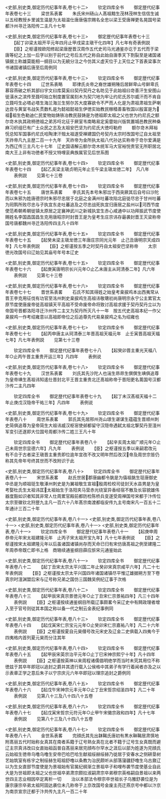 <!-- { "loadSidebar": true } -->
<史部,别史类,御定历代纪事年表,卷七十二>
　　钦定四库全书
　　御定歴代纪事年表卷七十三
　　梁世系表畧
　　朱氏宋州砀山人髙祖黯生茂林茂林生信信生诚以五经教授乡里诚生温是为太祖温仕唐唐僖宗赐名全忠以梁王受唐禅更名晃国号梁都汴州寻迁洛阳传二主凡十七年









<史部,别史类,御定历代纪事年表,卷七十三>
　　御定歴代纪事年表卷七十三
　　【起丁卯梁太祖开平元年四月止甲戌梁主瑱干化四年】凡七年有奇表例説
　　【臣】之枢谨按欧阳修起梁唐歴晋汉周作五代史司马光通鉴亦讫于五代而于梁唐等纪之上加一后字以别于前代之号后五代之称自此始自唐季天下割裂至是诸国诸镇据土称雄莫能相一纲目以为无綂分注之今仿其义虚天位于上天位之下首表梁事次书诸国诸镇后唐至后周例同






<史部,别史类,御定历代纪事年表,卷七十三>
　　钦定四库全书
　　御定歴代纪事年表卷七十四
　　辽世系表略
　　耶律氏炎帝之裔世雄朔陲后居鲜卑山号鲜卑氏慕容燕破之析其部曰宇文曰库莫奚曰契丹契丹之名昉见于此始祖曰竒善汗生安图山徙潢水之滨传至聂哷始立制度置官属刻木为契穴地为牢让约尼氏苏尔威汗而不肯自立聂哷生必塔必塔生海兰海兰生努尔苏大度寡欲令不严而人化是为肃祖肃祖生萨喇达尝与黄室韦战矢贯数札是为懿祖懿祖生伊徳实始教民稼穑善畜牧国以殷富是为祖祖生色勒迪仁民爱物始铸铁冶教民鼓铸是为徳祖即太祖之父也世为约尼氏之额尔竒木执其政柄徳祖之弟苏哷北征于厥室韦南略易定奚霤始兴版筑置城邑教民种桑麻习织组巳有广土众民之志及太祖安巴坚为约尼氏大徳哷勒府
　　额尔竒木拜裕恱总知军国事约尼氏哈陶津汗殂太祖遂受禅建国仍号契丹太宗时改国号辽自太祖至天祚帝凡九主歴二百一十九年　天祚帝为金所执太祖八代孙达实称帝于竒尔爱满是为西辽传三主凡七十七年　辽史国语解云额尔竒木统军马大官裕悦贵官无所职居北南大王上非有功徳者不授又特哩衮典族属官见后世系图









<史部,别史类,御定历代纪事年表,卷七十四>
　　钦定四库全书
　　御定歴代纪事年表卷七十四
　　【起乙亥梁主瑱贞明元年止壬午梁主瑱龙徳二年】　凡八年
　　表例説
　　见第七十三卷











<史部,别史类,御定历代纪事年表,卷七十四>
　　钦定四库全书
　　御定歴代纪事年表卷七十五
　　唐世系表畧
　　李氏其先本号朱邪岀于西突厥其后自号曰沙陀而以朱邪为姓唐德宗时朱邪尽忠居于北庭之金满州吐蕃攻陷北庭徙尽忠于甘州吐蕃为囘鹘所败尽忠与子执宜东走吐蕃追及之尽忠战死执宜归唐居之盐州以河西节度使范希朝希朝徙镇太原居之定襄神武川之新城执宜生赤心咸通中以功拜振武节度使赐姓名李国昌国昌生克用唐昭宗时封晋王是为皇考生庄宗讳存朂袭封晋王灭梁称帝国号唐都魏州寻迁洛阳传四主凡十四年



<史部,别史类,御定历代纪事年表,卷七十五>
　　钦定四库全书
　　御定歴代纪事年表卷七十五
　　【起癸未梁主瑱龙徳三年唐庄宗同光元年　止己丑唐明宗天成四年】凡七年表例説
　　【臣】之枢谨按五季之时契丹自太祖安巴坚称帝
　　太宗徳光改国号曰辽始见其庙号年号本辽史










<史部,别史类,御定历代纪事年表,卷七十五>
　　钦定四库全书
　　御定歴代纪事年表卷七十六
　　【起庚寅唐明宗长兴元年○止乙未唐主从珂清泰二年】凡六年
　　表例説
　　见第七十三卷











<史部,别史类,御定历代纪事年表,卷七十六>
　　钦定四库全书
　　御定歴代纪事年表卷七十七
　　晋世系表畧
　　石氏不知其得姓之始皇考臬捩鸡本出西夷常从晋王李克用征伐有功官至洺州刺史臬捩鸡生高祖讳敬瑭初尚唐明宗永宁公主累官太原节度使唐废帝徙高祖镇天平高祖不受命废帝命将致讨高祖求援于契丹契丹立以为帝国号晋都洛阳寻迁汴州传二主又为契丹所灭凡十一年　按五代史高祖本纪一作父臬捩鸡一作考绍雍意以高祖即帝位之后追尊先代易臬捩鸡之名为绍雍也




<史部,别史类,御定历代纪事年表,卷七十七>
　　钦定四库全书
　　御定歴代纪事年表卷七十七
　　【起丙申唐主从珂清泰三年晋高祖天福元年　止壬寅晋高祖天福七年】凡七年表例説
　　见第七十三卷











　　钦定四库全书
　　御定歴代纪事年表卷七十八
　　【起癸卯晋主重光天福八年○止丙午晋主重贵开运三年】凡四年
　　表例说












<史部,别史类,御定历代纪事年表,卷七十八>
　　钦定四库全书
　　御定歴代纪事年表卷七十九
　　汉世系表畧
　　刘氏其先沙陀人也湍生昻昻生僎僎生琠俱追尊为皇帝琠生髙祖讳知逺仕晋封北平王晋主重贵北迁髙祖称帝于晋阳更名暠国号汉都汴传二主凡四年









　　钦定四库全书
　　御定歴代纪事年表卷七十九
　　【起丁未汉髙祖天福十二年止庚戊汉隐帝干祐三年】凡四年
　　表例说












<史部,别史类,御定历代纪事年表,卷七十九>
　　钦定四库全书
　　御定歴代纪事年表卷八十
　　周世系表畧
　　郭氏其先居邢州尧山璟生谌谋生蕴蕴生晋顺州刺史简俱追尊为皇帝简生大祖讳威汉枢宻使邺都留守汉隠帝遇弑太祖北撃契丹至澶州军变引还遂即大位国号周都汴传二姓三王凡十年









　　钦定四库全书
　　御定歴代纪事年表卷八十
　　【起辛亥周太祖广顺元年○止己未周世宗显德六年】凡九年
　　表例说
　　【臣】之枢谨按五季以来嗣君改元有不合于古者梁王瑱晋主重贵即位逾年宜改不改又明年然后改汉帝及周世宗皆仍称其先帝年号终其世而不改附识于此








<史部,别史类,御定历代纪事年表,卷八十>
　　钦定四库全书
　　御定歴代纪事年表卷八十一
　　宋世系表畧
　　赵氏世居郡唐幽都令脁是为僖祖朓生珽唐御史中丞是为顺祖珽生敬涿州刺史是为翼祖敬生宣祖殷周检校司徒封天水县男是为皇考娶杜氏生太祖讳匡太祖始生于洛阳夹马营赤光绕室异香经宿不散及长容貌雄伟器度豁如识者知其非常人仕周累官殿前都防检陈桥兵变遂受周禅国号宋都于汴传位太宗至徽钦北狩歴九主凡一百六十八年髙宗南渡都临安传九主号南宋凡一百五十二年通计三百二十年




<史部,别史类,御定历代纪事年表,卷八十一>
<史部,别史类,御定历代纪事年表,卷八十一>
<史部,别史类,御定历代纪事年表,卷八十一>
<史部,别史类,御定历代纪事年表,卷八十一>
　　钦定四库全书
　　御定歴代纪事年表卷八十一
　　【起庚申周恭帝元年宋太祖建隆元年　止丙子宋太祖开宝九年】凡十七年表例说
　　【臣】之枢谨按宋太祖建隆元年以后虽诸国诸镇尚存而天命已归有宋仿唐髙祖之例至建隆二年周恭帝既亡即书上格　商辂续通鉴纲目薛应旂宋元通鉴始此








<史部,别史类,御定历代纪事年表,卷八十一>
　　钦定四库全书
　　御定歴代纪事年表卷八十二
　　【起丁丑宋太宗太平兴国二年止癸卯宋真宗咸平六年】凡二十七年表例説
　　【臣】之枢谨按太宗太平兴国四年诸国诸镇尽平惟辽雄据朔方至下卷真宗时澶渊盟后宋与辽号称兄弟之国仿三国魏吴例纪辽事于次格









<史部,别史类,御定历代纪事年表,卷八十二>
　　钦定四库全书
　　御定歴代纪事年表卷八十三
　　【起甲辰宋真宗景徳元年○止丁丑宋仁宗景祐四年】凡三十四年
　　表例説
　　【臣】之枢谨按续通鉴纲目所载辽事颇畧今采辽史中有闗政理者增入至于官号则従其本国之称以备一代之制云金表纪事例同









<史部,别史类,御定历代纪事年表,卷八十三>
　　钦定四库全书
　　御定歴代纪事年表卷八十四
　　【起戊寅宋仁宗宝元元年○止癸卯宋仁宗嘉祐八年】凡二十六年
　　表例説
　　【臣】之枢谨按夏自元昊僣号改元宋史及辽金二史俱载入四夷今于四夷格内首列夏元昊而分注其年









<史部,别史类,御定历代纪事年表,卷八十四>
　　钦定四库全书
　　御定歴代纪事年表卷八十五
　　【起甲辰宋英宗治平元年○止丁巳宋神宗熙宁十年】凡十四年
　　表例説
　　【臣】之枢谨按英神以来周程诸儒倡明绝学而当时未究其用位不称徳兹于其卒年即冠以追封之爵并其遗行载入公侯格中其弟子有学行着闻者亦及之以示表章正学之意后朱子以宁宗庆元六年卒即冠以理宗追封之爵例同







<史部,别史类,御定历代纪事年表,卷八十五>
　　钦定四库全书
　　御定歴代纪事年表卷八十六
　　【起戊午宋神宗元丰元年○止丁丑宋哲宗绍圣四年】凡二十年
　　表例説
　　见第八十三及八十四八十五卷











<史部,别史类,御定历代纪事年表,卷八十六>
　　钦定四库全书
　　御定歴代纪事年表卷八十七
　　【起戊寅宋哲宗元符元年○止甲午宋徽宗政和四年】凡十七年
　　表例説
　　见第八十三及八十四八十五卷











<史部,别史类,御定历代纪事年表,卷八十七>
　　钦定四库全书
　　御定歴代纪事年表卷八十八
　　金世系表畧
　　完顔氏其先出韎鞨氏唐初有黒水靺鞨居肃慎地附髙丽五代时始称女真其在南者系籍于辽号熟女真在北者不籍于辽号生女真既而避辽主宗真讳改曰女直始祖函普自髙丽来居完顔布尔罕水之涯后以部为姓遂为完顔氏云始祖生徳帝乌噜乌噜生安帝巴哈巴哈生献祖绥赫绥赫乃徙居于安春水之侧耕垦树艺始筑室有栋宇之制绥赫生昭祖舒噜以条教为治民颇听从部落寖疆舒噜生乌古鼐辽以为生女直部节度使是为景祖始有官属纪纲渐立景祖卒子和哩布袭节度使基业自此大是为世祖即太祖之父也世祖卒弟肃宗颇拉淑嗣肃宗卒弟穆宗英格嗣自景祖以来两世四主志业相因卒定离析一切
　　治以本部法令穆宗卒世祖长子乌雅舒袭位是为康宗康宗卒弟太祖阿固达袭位未几称帝于上京改国号金废主亮迁燕京号中都以汴京为南京宣宗迁都于汴共传九主凡一百二十年












